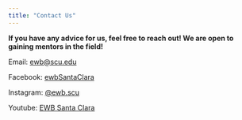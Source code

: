 ```yaml
---
title: "Contact Us"
---
```

**If you have any advice for us, feel free to reach out! We are open to gaining mentors in the field!**

Email: [ewb@scu.edu](mailto:ewb@scu.edu)

Facebook: [ewbSantaClara](https://www.facebook.com/ewbSantaClara)

Instagram: [@ewb.scu](https://www.instagram.com/ewb.scu/)

Youtube: [EWB Santa Clara](https://www.youtube.com/channel/UCEL62eLgbQ1SyLTtpu9zImg)